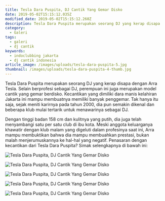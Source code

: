 ```yaml
---
title: Tesla Dara Puspita, DJ Cantik Yang Gemar Disko
date: 2019-05-02T15:15:12.035Z
modified_date: 2019-05-02T15:15:12.260Z
description: Tesla Dara Puspita merupakan seorang DJ yang kerap disapa dengan Arra Tesla. Selain berprofesi sebagai DJ, perempuan ini juga erupakan model cantik gemar berdisko. 
category:
  - Galeri
tags:
  - galeri
  - dj cantik
keywords:
  - indoclubbing jakarta
  - dj cantik indonesia
article_image: /images/uploads/tesla-dara-puspita-5.jpg
thumbnail: /images/uploads/tesla-dara-puspita-4-thumb.jpg
---
```

Tesla Dara Puspita merupakan seorang DJ yang kerap disapa dengan Arra Tesla. Selain berprofesi sebagai DJ, perempuan ini juga merupakan model cantik yang gemar berdisko. Kecantikan yang dimiliki dara manis kelahiran Jakarta ini mampu membuatnya memiliki banyak penggemar. Tak hanya itu saja, sejak meniti karirnya pada tahun 2000, dia pun semakin dikenal dan beberapa klub mulai tertarik untuk menawarinya sebagai DJ.

Dengan tinggi badan 158 cm dan kulitnya yang putih, dia juga telah menyambangi satu per satu club di ibu kota. Meski anggota keluarganya khawatir dengan klub malam yang digeluti dalam profesinya saat ini, Arra mampu membuktikan bahwa dia mampu membuahkan prestasi, bukan malah menjerumuskannya ke hal-hal yang negatif. Penasaran dengan kecantikan dari Tesla Dara Puspita? Simak selengkapnya di bawah ini:

![Tesla Dara Puspita, DJ Cantik Yang Gemar Disko](https://res.cloudinary.com/kodai/image/upload/v1566040310/dm/dj/tesla-dara-puspita-3.jpg)

![Tesla Dara Puspita, DJ Cantik Yang Gemar Disko](https://res.cloudinary.com/kodai/image/upload/v1566040310/dm/dj/tesla-dara-puspita-4.jpg)

![Tesla Dara Puspita, DJ Cantik Yang Gemar Disko](https://res.cloudinary.com/kodai/image/upload/v1566040315/dm/dj/tesla-dara-puspita-5-real.jpg)

![Tesla Dara Puspita, DJ Cantik Yang Gemar Disko](https://res.cloudinary.com/kodai/image/upload/v1566040310/dm/dj/tesla-dara-puspita-2.jpg)

![Tesla Dara Puspita, DJ Cantik Yang Gemar Disko](https://res.cloudinary.com/kodai/image/upload/v1566040310/dm/dj/tesla-dara-puspita-1.jpg)
